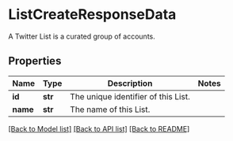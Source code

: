 # ListCreateResponseData

A Twitter List is a curated group of accounts.

## Properties
Name | Type | Description | Notes
------------ | ------------- | ------------- | -------------
**id** | **str** | The unique identifier of this List. | 
**name** | **str** | The name of this List. | 

[[Back to Model list]](../README.md#documentation-for-models) [[Back to API list]](../README.md#documentation-for-api-endpoints) [[Back to README]](../README.md)



